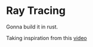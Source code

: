 # Ray Tracing

Gonna build it in rust.

Taking inspiration from this [video](https://www.youtube.com/watch?v=2BLRLuczykM)
